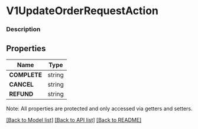 # V1UpdateOrderRequestAction

### Description



## Properties
Name | Type
------------ | -------------
**COMPLETE** | string
**CANCEL** | string
**REFUND** | string

Note: All properties are protected and only accessed via getters and setters.

[[Back to Model list]](../../README.md#documentation-for-models) [[Back to API list]](../../README.md#documentation-for-api-endpoints) [[Back to README]](../../README.md)

